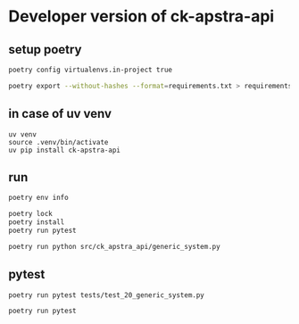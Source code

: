 # Developer version of ck-apstra-api


## setup poetry

```sh
poetry config virtualenvs.in-project true
```

```sh
poetry export --without-hashes --format=requirements.txt > requirements.txt
```


## in case of uv venv

```
uv venv
source .venv/bin/activate
uv pip install ck-apstra-api
```


## run


```sh
poetry env info
```

```sh
poetry lock  
poetry install
poetry run pytest
```


```sh
poetry run python src/ck_apstra_api/generic_system.py
```

## pytest

```sh
poetry run pytest tests/test_20_generic_system.py 

poetry run pytest
```
